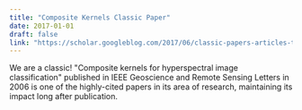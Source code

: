 ```yaml
---
title: "Composite Kernels Classic Paper"
date: 2017-01-01
draft: false
link: "https://scholar.googleblog.com/2017/06/classic-papers-articles-that-have-stood.html"
---
```


We are a classic! "Composite kernels for hyperspectral image classification" published in IEEE Geoscience and Remote Sensing Letters in 2006 is one of the highly-cited papers in its area of research, maintaining its impact long after publication.

